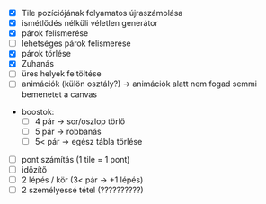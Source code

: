 
- [x] Tile pozíciójának folyamatos újraszámolása
- [x] ismétlődés nélküli véletlen generátor
- [x] párok felismerése
- [ ] lehetséges párok felismerése
- [x] párok törlése
- [x] Zuhanás
- [ ] üres helyek feltöltése
- [ ] animációk (külön osztály?) -> animációk alatt nem fogad semmi bemenetet a canvas
- boostok:
    - [ ] 4 pár -> sor/oszlop törlő
    - [ ] 5 pár -> robbanás
    - [ ] 5< pár -> egész tábla törlése
- [ ] pont számítás (1 tile = 1 pont)
- [ ] időzítő
- [ ] 2 lépés / kör (3< pár -> +1 lépés)
- [ ] 2 személyessé tétel (??????????)
